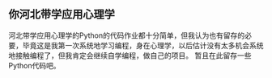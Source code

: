 ## 你河北带学应用心理学
河北带学应用心理学的Python的代码作业都十分简单，但我认为也有留存的必要，毕竟这是我第一次系统地学习编程，身在心理学，以后估计没有太多机会系统地接触编程了，但我肯定会继续自学编程，做自己的项目。
暂且在此留存一些Python代码吧。
